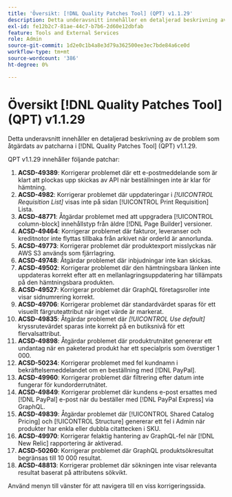 ```yaml
---
title: 'Översikt: [!DNL Quality Patches Tool] (QPT) v1.1.29'
description: Detta underavsnitt innehåller en detaljerad beskrivning av de problem som åtgärdats av patcharna i [!DNL Quality Patches Tool] (QPT) v1.1.29.
exl-id: fe12b2c7-81ae-44c7-b7b6-2d60e12dbfab
feature: Tools and External Services
role: Admin
source-git-commit: 1d2e0c1b4a8e3d79a362500ee3ec7bde84a6ce0d
workflow-type: tm+mt
source-wordcount: '386'
ht-degree: 0%

---
```


# Översikt [!DNL Quality Patches Tool] (QPT) v1.1.29

Detta underavsnitt innehåller en detaljerad beskrivning av de problem som åtgärdats av patcharna i [!DNL Quality Patches Tool] (QPT) v1.1.29.

QPT v1.1.29 innehåller följande patchar:

1. **ACSD-49389**: Korrigerar problemet där ett e-postmeddelande som är klart att plockas upp skickas av API när beställningen inte är klar för hämtning.
1. **ACSD-4982**: Korrigerar problemet där uppdateringar i *[!UICONTROL Requisition List]* visas inte på sidan [!UICONTROL Print Requisition] Lista.
1. **ACSD-48771**: Åtgärdar problemet med att uppgradera [!UICONTROL column-block] innehållstyp från äldre [!DNL Page Builder] versioner.
1. **ACSD-49464**: Korrigerar problemet där fakturor, leveranser och kreditnotor inte flyttas tillbaka från arkivet när orderId är annorlunda.
1. **ACSD-49773**: Korrigerar problemet där produktexport misslyckas när AWS S3 används som fjärrlagring.
1. **ACSD-49748**: Åtgärdar problemet där inbjudningar inte kan skickas.
1. **ACSD-49502**: Korrigerar problemet där den hämtningsbara länken inte uppdateras korrekt efter att en mellanlagringsuppdatering har tillämpats på den hämtningsbara produkten.
1. **ACSD-49527**: Korrigerar problemet där GraphQL företagsroller inte visar sidnumrering korrekt.
1. **ACSD-49706**: Korrigerar problemet där standardvärdet sparas för ett visuellt färgruteattribut när inget värde är markerat.
1. **ACSD-49835**: Åtgärdar problemet där *[!UICONTROL Use default]* kryssrutevärdet sparas inte korrekt på en butiksnivå för ett flervalsattribut.
1. **ACSD-49898**: Åtgärdar problemet där produktrutnätet genererar ett undantag när en paketerad produkt har ett specialpris som överstiger 1 000.
1. **ACSD-50234**: Korrigerar problemet med fel kundnamn i bekräftelsemeddelandet om en beställning med [!DNL PayPal].
1. **ACSD-49960**: Korrigerar problemet där filtrering efter datum inte fungerar för kundorderrutnätet.
1. **ACSD-49849**: Korrigerar problemet där kundens e-post ersattes med [!DNL PayPal] e-post när du beställer med [!DNL PayPal Express] via GraphQL.
1. **ACSD-49839**: Åtgärdar problemet där [!UICONTROL Shared Catalog Pricing] och [!UICONTROL Structure] genererar ett fel i Admin när produkter har enkla eller dubbla citattecken i SKU.
1. **ACSD-49970**: Korrigerar felaktig hantering av GraphQL-fel när [!DNL New Relic] rapportering är aktiverad.
1. **ACSD-50260**: Korrigerar problemet där GraphQL produktsökresultat begränsas till 10 000 resultat.
1. **ACSD-48813**: Korrigerar problemet där sökningen inte visar relevanta resultat baserat på attributens sökvikt.

Använd menyn till vänster för att navigera till en viss korrigeringssida.
